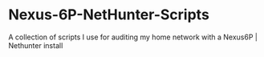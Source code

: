 # Nexus-6P-NetHunter-Scripts
A collection of scripts I use for auditing my home network with a Nexus6P | Nethunter install
